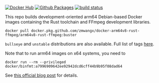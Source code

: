 [![Docker Hub](https://img.shields.io/badge/docker-hub-blue?logo=docker&cacheSeconds=2592000)](https://hub.docker.com/repository/docker/zmwangx/arm64v8-rust-ffmpeg)
[![Github Packages](https://img.shields.io/badge/github-packages-blue?logo=docker&cacheSeconds=2592000)](https://github.com/zmwangx/docker-arm64v8-rust-ffmpeg/packages/330476/versions)
[![build status](https://github.com/zmwangx/docker-arm64v8-rust-ffmpeg/workflows/build/badge.svg)](https://github.com/zmwangx/docker-arm64v8-rust-ffmpeg/actions/)

This repo builds development-oriented arm64 Debian-based Docker images containing the Rust toolchain and FFmpeg development libraries.

```
docker pull docker.pkg.github.com/zmwangx/docker-arm64v8-rust-ffmpeg/arm64v8-rust-ffmpeg:buster
```

`bullseye` and `unstable` distributions are also available. Full list of tags [here](https://hub.docker.com/repository/docker/zmwangx/arm64v8-rust-ffmpeg/tags?page=1).

Note that to run arm64 images on x64 systems, you need to

```
docker run --rm --privileged docker/binfmt:a7996909642ee92942dcd6cff44b9b95f08dad64
```

See [this official blog post](https://www.docker.com/blog/getting-started-with-docker-for-arm-on-linux/) for details.
